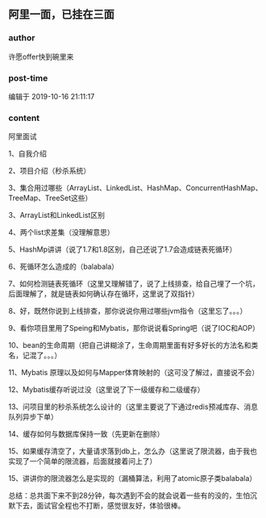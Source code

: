 ## 阿里一面，已挂在三面
### author 
许愿offer快到碗里来
### post-time 

编辑于  2019-10-16 21:11:17
### content 
<div class="post-topic-des nc-post-content">
 <p>
  阿里面试
 </p>
 <p>
  1、自我介绍
 </p>
 <p>
  2、项目介绍（秒杀系统）
 </p>
 <p>
  3、集合用过哪些（ArrayList、LinkedList、HashMap、ConcurrentHashMap、TreeMap、TreeSet这些）
 </p>
 <p>
  3、ArrayList和LinkedList区别
 </p>
 <p>
  4、两个list求差集（没理解意思）
 </p>
 <p>
  5、HashMp讲讲（说了1.7和1.8区别，自己还说了1.7会造成链表死循环）
 </p>
 <p>
  6、死循环怎么造成的（balabala）
 </p>
 <p>
  7、如何检测链表死循环（这里又理解错了，说了上线排查，给自己埋了一个坑，后面理解了，就是链表如何确认存在循环，这里说了双指针）
 </p>
 <p>
  8、好，既然你说到上线排查，那你说说你用过哪些jvm指令（这里忘了。。。）
 </p>
 <p>
  9、看你项目里用了Speing和Mybatis，那你说说看Spring吧（说了IOC和AOP）
 </p>
 <p>
  10、bean的生命周期（把自己讲糊涂了，生命周期里面有好多好长的方法名和类名，记混了。。。）
 </p>
 <p>
  11、Mybatis 原理以及如何与Mapper体育映射的（这可没了解过，直接说不会）
 </p>
 <p>
  12、Mybatis缓存听说过没（这里说了下一级缓存和二级缓存）
 </p>
 <p>
  13、问项目里的秒杀系统怎么设计的（这里主要说了下通过redis预减库存、消息队列异步下单）
 </p>
 <p>
  14、缓存如何与数据库保持一致（先更新在删除）
 </p>
 <p>
  15、如果缓存清空了，大量请求落到db上，怎么办（这里说了限流器，由于我也实现了一个简单的限流器，后面就接着问上了）
 </p>
 <p>
  15、讲讲你的限流器怎么是实现的（漏桶算法，利用了atomic原子类balabala）
 </p>
 <p>
  总结：总共面下来不到28分钟，每次遇到不会的就会说着一些有的没的，生怕沉默下去，面试官全程也不打断，感觉很友好，体验很棒。
 </p>
</div>
